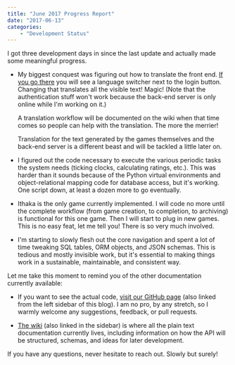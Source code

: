 ```yaml
---
title: "June 2017 Progress Report"
date: "2017-06-13"
categories:
    - "Development Status"
---
```


I got three development days in since the last update and actually made some meaningful progress.

- My biggest conquest was figuring out how to translate the front end. [If you go there]() you will see a language switcher next to the login button. Changing that translates all the visible text! Magic! (Note that the authentication stuff won't work because the back-end server is only online while I'm working on it.)

  A translation workflow will be documented on the wiki when that time comes so people can help with the translation. The more the merrier!

  Translation for the text generated by the games themselves and the back-end server is a different beast and will be tackled a little later on.

- I figured out the code necessary to execute the various periodic tasks the system needs (ticking clocks, calculating ratings, etc.). This was harder than it sounds because of the Python virtual environments and object-relational mapping code for database access, but it's working. One script down, at least a dozen more to go eventually.

- Ithaka is the only game currently implemented. I will code no more until the complete workflow (from game creation, to completion, to archiving) is functional for this one game. Then I will start to plug in new games. This is no easy feat, let me tell you! There is so very much involved.

- I'm starting to slowly flesh out the core navigation and spent a lot of time tweaking SQL tables, ORM objects, and JSON schemas. This is tedious and mostly invisible work, but it's essential to making things work in a sustainable, maintainable, and consistent way.

Let me take this moment to remind you of the other documentation currently available:

  * If you want to see the actual code, [visit our GitHub page](https://github.com/AbstractPlay) (also linked from the left sidebar of this blog). I am no pro, by any stretch, so I warmly welcome any suggestions, feedback, or pull requests.

  * [The wiki](https://www.abstractplay.com/wiki) (also linked in the sidebar) is where all the plain text documentation currently lives, including information on how the API will be structured, schemas, and ideas for later development.

If you have any questions, never hesitate to reach out. Slowly but surely!
